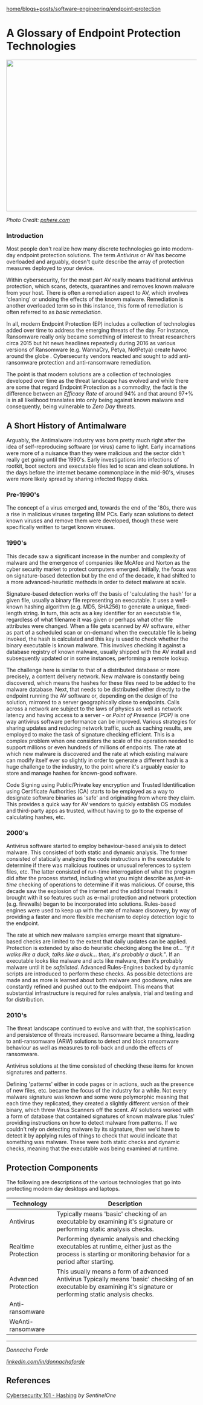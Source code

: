 [home/](../../../)[blogs+posts/](../../)[software-engineering/](../)[endpoint-protection](./)


# A Glossary of Endpoint Protection Technologies

<img src="https://c.pxhere.com/photos/5f/b9/computer_gaming_green_keyboard_microsoft_pc_technology_typing-916984.jpg!d" srcset="https://c.pxhere.com/photos/5f/b9/computer_gaming_green_keyboard_microsoft_pc_technology_typing-916984.jpg!d" width="1000" height="400">

_Photo Credit: [pxhere.com](https://pxhere.com/en/photo/916984)_


### Introduction
Most people don't realize how many discrete technologies go into modern-day endpoint protection solutions. The term _Antivirus_ or AV has become overloaded and arguably, doesn't quite describe the array of protection measures deployed to your device. 

Within cybersecurity, for the most part AV really means traditional antivirus protection, which scans, detects, quarantines and removes known malware from your host. There is often a remediation aspect to AV, which involves 'cleaning' or undoing the effects of the known malware. Remediation is another overloaded term so in this instance, this form of remediation is often referred to as _basic remediation_. 

In all, modern Endpoint Protection (EP) includes a collection of technologies added over time to address the emerging threats of the day. For instance, Ransomware really only became something of interest to threat researchers circa 2015 but hit news headlines repeatedly during 2016 as various versions of Ransomware (e.g. WannaCry, Petya, NotPetya) create havoc around the globe . Cybersecurity vendors reacted and sought to add anti-ransomware protection and anti-ransomware remediation. 

The point is that modern solutions are a collection of technologies developed over time as the threat landscape has evolved and while there are some that regard Endpoint Protection as a commodity, the fact is the difference between an _Efficacy Rate_ of around 94% and that around 97+% is in all likelihood translates into only being against known malware and consequently, being vulnerable to _Zero Day_ threats. 

## A Short History of Antimalware

Arguably, the Antimalware industry was born pretty much right after the idea of self-reproducing software (or virus) came to light. Early incarnations were more of a nuisance than they were malicious and the sector didn't really get going until the 1990's. Early investigations into infections of rootkit, boot sectors and executable files led to scan and clean solutions. In the days before the internet became commonplace in the mid-90's, viruses were more likely spread by sharing infected floppy disks. 

### Pre-1990's
 The concept of a virus emerged and, towards the end of the '80s, there was a rise in malicious viruses targeting IBM PCs. Early scan solutions to detect known viruses and remove them were developed, though these were specifically written to target known viruses. 

### 1990's
This decade saw a significant increase in the number and complexity of malware and the emergence of companies like McAfee and Norton as the cyber security market to protect computers emerged. Initially, the focus was on signature-based detection but by the end of the decade, it had shifted to a more advanced-heuristic methods in order to detect malware at scale. 

Signature-based detection works off the basis of 'calculating the hash' for a given file, usually a binary file representing an executable. It uses a well-known hashing algorithm (e.g. MD5, SHA256) to generate a unique, fixed-length string. In turn, this acts as a key identifier for an executable file, regardless of what filename it was given or perhaps what other file attributes were changed. When a file gets scanned by AV software, either as part of a scheduled scan or on-demand when the executable file is being invoked, the hash is calculated and this key is used to check whether the binary executable is known malware. This involves checking it against a database registry of known malware, usually shipped with the AV install and subsequently updated or in some instances, performing a remote lookup. 

The challenge here is similar to that of a distributed database or more precisely, a content delivery network. New malware is constantly being discovered, which means the hashes for these files need to be added to the malware database. Next, that needs to be distributed either directly to the endpoint running the AV software or, depending on the design of the solution, mirrored to a server geographically close to endpoints. Calls across a network are subject to the laws of physics as well as network latency and having access to a server - or _Point of Presence (POP)_ is one way antivirus software performance can be improved. Various strategies for sharing updates and reducing network traffic, such as caching results, are employed to make the task of signature checking efficient. This is a complex problem when one considers the scale of the operation needed to support millions or even hundreds of millions of endpoints. The rate at which new malware is discovered and the rate at which existing malware can modify itself ever so slightly in order to generate a different hash is a huge challenge to the industry, to the point where it's arguably easier to store and manage hashes for known-good software. 

Code Signing using Public/Private key encryption and Trusted Identification using Certificate Authorities (CA) starts to be employed as a way to designate software binaries as 'safe' and originating from where they claim. This provides a quick way for AV vendors to quickly establish OS modules and third-party apps as trusted, without having to go to the expense of calculating hashes, etc. 

### 2000's

Antivirus software started to employ behaviour-based analysis to detect malware. This consisted of both static and dynamic analysis. The former consisted of statically analyzing the code instructions in the executable to determine if there was malicious routines or unusual references to system files, etc. The latter consisted of run-time interrogation of what the program did after the process started, including what you might describe as _just-in-time_ checking of operations to determine if it was malicious. Of course, this decade saw the explosion of the internet and the additional threats it brought with it so features such as e-mail protection and network protection (e.g. firewalls) began to be incorporated into solutions. Rules-based engines were used to keep up with the rate of malware discovery, by way of providing a faster and more flexible mechanism to deploy detection logic to the endpoint. 

The rate at which new malware samples emerge meant that signature-based checks are limited to the extent that daily updates can be applied. Protection is extended by also do heuristic checking along the line of... _"if it walks like a duck, talks like a duck... then, it's probably a duck."_. If an executable looks like malware and acts like malware, then it's probably malware until it be _safelisted_. Advanced Rules-Engines backed by dynamic scripts are introduced to perform these checks. As possible detections are made and as more is learned about both malware and goodware, rules are constantly refined and pushed out to the endpoint. This means that substantial infrastructure is required for rules analysis, trial and testing and for distribution. 

### 2010's
The threat landscape continued to evolve and with that, the sophistication and persistence of threats increased. Ransomware became a thing, leading to anti-ransomware (ARW) solutions to detect and block ransomware behaviour as well as measures to roll-back and undo the effects of ransomware. 




Antivirus solutions at the time consisted of checking these items for known signatures and patterns. 

Defining 'patterns' either in code pages or in actions, such as the presence of new files, etc. became the focus of the industry for a while. Not every malware signature was known and some were polymorphic meaning that each time they replicated, they created a slightly different version of their binary, which threw Virus Scanners off the scent. AV solutions worked with a form of database that contained signatures of known malware plus 'rules' providing instructions on how to detect malware from patterns. If we couldn't rely on detecting malware by its signature, then we'd have to detect it by applying rules of things to check that would indicate that something was malware. These were both static checks and dynamic checks, meaning that the executable was being examined at runtime. 


## Protection Components
The following are descriptions of the various technologies that go into protecting modern day desktops and laptops.

 Technology    | Description |
| -------- | ------- |
| Antivirus  | Typically means 'basic' checking of an executable by examining it's signature or performing static analysis checks. |
| Realtime Protection  | Performing dynamic analysis and checking executables at runtime, either just as the process is starting or monitoring behavior for a period after starting. |
| Advanced Protection  | This usually means a form of advanced Antivirus Typically means 'basic' checking of an executable by examining it's signature or performing static analysis checks. |
| Anti-ransomware  |  |
| WeAnti-ransomware  |  |



***
_Donnacha Forde_

_[linkedIn.com/in/donnachaforde](https://www.linkedin.com/in/donnachaforde)_


## References

[Cybersecurity 101 - Hashing](https://www.sentinelone.com/cybersecurity-101/hashing/) _by SentinelOne_